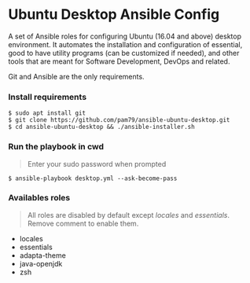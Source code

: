 # Ubuntu Desktop Ansible Config
A set of Ansible roles for configuring Ubuntu (16.04 and above) desktop environment. It automates the installation and configuration of essential, good to have utility programs (can be customized if needed), and other tools that are meant for Software Development, DevOps and related.                                              

Git and Ansible are the only requirements.

### Install requirements
    $ sudo apt install git
    $ git clone https://github.com/pam79/ansible-ubuntu-desktop.git
    $ cd ansible-ubuntu-desktop && ./ansible-installer.sh

### Run the playbook in cwd
>Enter your sudo password when prompted

    $ ansible-playbook desktop.yml --ask-become-pass

### Availables roles
>All roles are disabled by default except _locales_ and _essentials_. Remove comment to enable them.
- locales
- essentials 
- adapta-theme
- java-openjdk
- zsh
